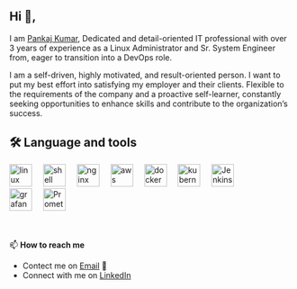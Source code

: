 
## Hi 👋, 

I am [Pankaj Kumar](https://www.linkedin.com/in/pankaj-kumar-017269217/), Dedicated and detail-oriented IT professional with over 3 years of experience as a Linux Administrator and Sr. System Engineer from[](https://en.wikipedia.org/wiki/India), eager to transition into a DevOps role.

I am a self-driven, highly motivated, and result-oriented person. I want to put my best effort into satisfying my employer and their clients. Flexible to the requirements of the company and a proactive self-learner, constantly seeking opportunities to enhance skills and contribute to the organization’s success.


## 🛠 Language and tools

<div align="left">
  <img src="https://upload.wikimedia.org/wikipedia/commons/3/35/Tux.svg" height="40" alt="linux logo"  />
  <img width="12" />
  <img src="https://media.licdn.com/dms/image/v2/D4D12AQFyLZBgxb109A/article-cover_image-shrink_600_2000/article-cover_image-shrink_600_2000/0/1678105450255?e=2147483647&v=beta&t=KDKOU2qRj_LkfpFyRGxcnogA0_AVuH-_ao13bnpEK7I" height="40" alt="shell scripting logo"  />
  <img width="12" />
  <img src="https://brandlogos.net/wp-content/uploads/2023/08/nginx-logo_brandlogos.net_9uzg3-512x202.png" height="40" alt="nginx logo"  />
  <img width="12" />
  <img src="https://cdn.worldvectorlogo.com/logos/amazon-web-services-1.svg" height="40" alt="aws logo"  />
  <img width="12" />
  <img src="https://cdn.jsdelivr.net/gh/devicons/devicon/icons/docker/docker-plain-wordmark.svg" height="40" alt="docker logo"  />
  <img width="12" />
  <img src="https://1000logos.net/wp-content/uploads/2022/07/Kubernetes-Logo.png" height="40" alt="kubernetes logo"  />
  <img width="12" />
  <img src="https://upload.wikimedia.org/wikipedia/commons/e/e3/Jenkins_logo_with_title.svg" height="40" alt="Jenkins logo"  />
  <img width="12" /><br>
  <img src="https://cdn.freelogovectors.net/wp-content/uploads/2018/07/grafana-logo.png" height="40" alt="grafana logo"  />
  <img width="12" />
  <img src="https://cdn-images-1.medium.com/max/1076/0*Pn1vXqSDvpl1sJkh" height="40" alt="Prometheus logo"  />
</div><dr></dr><br></br>



📫 **How to reach me** 

-  Contect me on [Email](mailto:pankajarya1058@gmail.com) 💌
-  Connect with me on [LinkedIn](https://www.linkedin.com/in/pankaj-kumar-017269217/)
  



